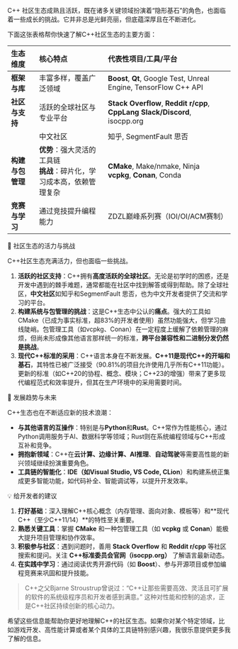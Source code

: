 C++ 社区生态成熟且活跃，既在诸多关键领域扮演着“隐形基石”的角色，也面临着一些成长的挑战。它并非总是光鲜亮丽，但底蕴深厚且在不断进化。

下面这张表格帮你快速了解C++社区生态的主要方面：

| 生态维度         | 核心特点                                                                 | 代表性项目/工具/平台                                                                 |
| :--------------- | :----------------------------------------------------------------------- | :----------------------------------------------------------------------------------- |
| **框架与库**     | 丰富多样，覆盖广泛领域                                           | **Boost**, **Qt**, Google Test, Unreal Engine, TensorFlow C++ API |
| **社区与支持**   | 活跃的全球社区与专业平台                                     | **Stack Overflow**, **Reddit r/cpp**, **CppLang Slack/Discord**, isocpp.org |
|                  | 中文社区                                                                 | 知乎, SegmentFault 思否                                                |
| **构建与包管理** | **优势**：强大灵活的工具链<br>**挑战**：碎片化，学习成本高，依赖管理复杂         | **CMake**, Make/nmake, Ninja<br>**vcpkg**, **Conan**, Conda         |
| **竞赛与学习**   | 通过竞技提升编程能力                                           | ZDZL巅峰系列赛（IOI/OI/ACM赛制）                                                    |

🧩 社区生态的活力与挑战

C++社区生态充满活力，但也面临一些挑战。

1.  **活跃的社区支持**：C++拥有**高度活跃的全球社区**。无论是初学时的困惑，还是开发中遇到的棘手难题，通常都能在社区中找到解答或得到帮助。除了全球社区，**中文社区**如知乎和SegmentFault 思否，也为中文开发者提供了交流和学习的平台。
2.  **构建系统与包管理的挑战**：这是C++生态中公认的**痛点**。强大的工具如CMake（已成为事实标准，超83%的开发者使用）虽然功能强大，但学习曲线陡峭。包管理工具（如vcpkg、Conan）在一定程度上缓解了依赖管理的麻烦，但尚未形成像其他语言那样统一的标准，**跨平台兼容性和二进制分发仍然是挑战**。
3.  **现代C++标准的采用**：C++语言本身在不断发展。**C++11是现代C++的开端和基石**，其特性已被广泛接受（90.81%的项目允许使用几乎所有C++11功能）。更新的标准（如C++20的协程、概念、模块；C++23的增强）带来了更多现代编程范式和效率提升，但其在生产环境中的采用需要时间。

🚀 发展趋势与未来

C++生态也在不断适应新的技术浪潮：
*   **与其他语言的互操作**：特别是与**Python**和**Rust**。C++常作为性能核心，通过Python调用服务于AI、数据科学等领域；Rust则在系统编程领域与C++形成互补和竞争。
*   **拥抱新领域**：C++在**云计算、边缘计算、AI推理**、**自动驾驶**等需要高性能的新兴领域继续扮演重要角色。
*   **工具链的智能化**：**IDE（如Visual Studio, VS Code, CLion**）和构建系统正集成更多智能功能，如代码补全、智能调试等，以提升开发效率。

💡 给开发者的建议

1.  **打好基础**：深入理解C++核心概念（内存管理、面向对象、模板等）和**现代C++（至少C++11/14）**的特性至关重要。
2.  **熟悉关键工具**：掌握 **CMake** 和一种包管理工具（如 **vcpkg** 或 **Conan**）能极大提升项目管理和协作效率。
3.  **积极参与社区**：遇到问题时，善用 **Stack Overflow** 和 **Reddit r/cpp** 等社区搜索和提问。关注 **C++标准委员会官网（isocpp.org）** 了解语言最新动态。
4.  **在实践中学习**：通过阅读优秀开源代码（如 **Boost**）、参与开源项目或参加编程竞赛来巩固和提升技能。

>C++之父Bjarne Stroustrup曾说过：“C++让那些需要高效、灵活且可扩展的软件的系统级程序员和开发者感到满意。” 这种对性能和控制的追求，正是C++社区持续创新的核心动力。

希望这些信息能帮助你更好地理解C++的社区生态。如果你对某个特定领域，比如游戏开发、高性能计算或者某个具体的工具链特别感兴趣，我很乐意提供更多我了解的信息。